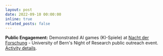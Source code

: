 ```yaml
---
layout: post
date: 2022-09-10 00:00:00
inline: true
related_posts: false
---
```


**Public Engagement:** Demonstrated AI games (KI-Spiele) at [Nacht der Forschung](https://www.nachtderforschung.unibe.ch) - University of Bern's Night of Research public outreach event. [Activity details](../assets/pdf/NDF_Language_Puzzle.pdf).

